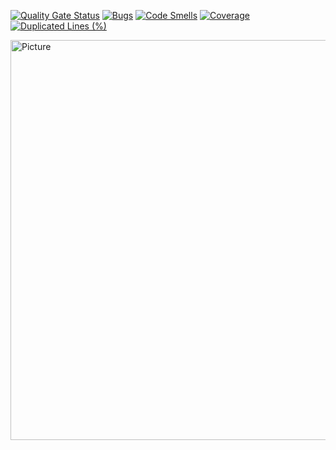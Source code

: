 [![Quality Gate Status](https://sonarcloud.io/api/project_badges/measure?project=Room-Elephant_elephub&metric=alert_status)](https://sonarcloud.io/summary/new_code?id=Room-Elephant_elephub)
[![Bugs](https://sonarcloud.io/api/project_badges/measure?project=Room-Elephant_elephub&metric=bugs)](https://sonarcloud.io/summary/new_code?id=Room-Elephant_elephub)
[![Code Smells](https://sonarcloud.io/api/project_badges/measure?project=Room-Elephant_elephub&metric=code_smells)](https://sonarcloud.io/summary/new_code?id=Room-Elephant_elephub)
[![Coverage](https://sonarcloud.io/api/project_badges/measure?project=Room-Elephant_elephub&metric=coverage)](https://sonarcloud.io/summary/new_code?id=Room-Elephant_elephub)
[![Duplicated Lines (%)](https://sonarcloud.io/api/project_badges/measure?project=Room-Elephant_elephub&metric=duplicated_lines_density)](https://sonarcloud.io/summary/new_code?id=Room-Elephant_elephub)

<p style="display: block; margin: 0 auto" >
    <img src="https://repository-images.githubusercontent.com/956247785/ce6368fe-ac78-47bf-afeb-b4b05cf6c2e3"
        alt="Picture"
        width="1280"
        height="640"
    />
</p>
